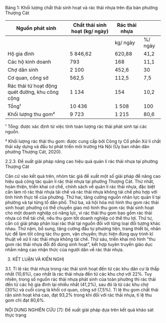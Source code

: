 Bảng 1: Khối lượng chất thải sinh hoạt và rác thải nhựa trên địa bàn phường Thượng Cát

| Nguồn phát sinh | Chất thải sinh hoạt (kg/ ngày) | Rác thải nhựa |  |
|-----------------|--------------------------------|---------------|------------|
|                 |                                | kg/ ngày     | %/ ngày    |
| Hộ gia đình     | 5 846,62                       | 620,88       | 41,2       |
| Các hộ kinh doanh | 793                          | 168          | 11,1       |
| Chợ dân sinh    | 2 100                          | 452,6        | 30         |
| Cơ quan, công sở | 562,5                         | 112,5        | 7,5        |
| Rác thải từ hoạt động quét đường, khu công cộng | 1 134         | 154        | 10,2       |
| Tổng¹           | 10 436                         | 1 508        | 100        |
| Khối lượng thu gom² | 9 723                      | 1 215        | 80,6       |

¹ Tổng: được xác định từ việc tính toán lượng rác thải phát sinh tại các nguồn.

² Khối lượng rác thải thu gom: được cung cấp bởi Công ty Cổ phần Xử lí chất thải xây dựng và đầu tư phát triển môi trường Hà Nội (Ủy ban nhân dân phường Thượng Cát, 2020).

2.2.3. Đề xuất giải pháp nâng cao hiệu quả quản lí rác thải nhựa tại phường Thượng Cát

Căn cứ vào kết quả trên, nhóm tác giả đề xuất một số giải pháp để nâng cao hiệu quả công tác quản lí rác thải nhựa tại phường Thượng Cát. Thứ nhất, hoàn thiện, triển khai cơ chế, chính sách về quản lí rác thải nhựa, đặc biệt cần làm rõ rác thải nhựa tái chế và rác thải nhựa không tái chế phù hợp với tình hình thực tế của phường. Thứ hai, tăng cường nguồn nhân lực quản lí tại phường và tại từng tổ dân phố. Thứ ba, xã hội hóa mô hình thu gom rác thải sinh hoạt: phường có thể chuyển giao mô hình thu gom rác thải sinh hoạt cho một doanh nghiệp có năng lực, vì rác thải thu gom bao gồm rác thải nhựa có thể tái chế, nếu thu gom tốt doanh nghiệp có thể thu lợi. Thứ tư, cần có giải pháp phân loại rác thải tại nguồn đối với từng loại đối tượng khác nhau. Thứ năm, bổ sung, tăng cường đầu tư phương tiện, trang thiết bị, nhân lực để làm tốt công tác thu gom, vận chuyển; thực hiện đúng quy trình kĩ thuật về xử lí rác thải nhựa không tái chế. Thứ sáu, triển khai mô hình "thu gom rác thải nhựa đổi đồ dùng sinh hoạt", kết hợp tuyên truyền giáo dục nhằm nâng cao nhận thức của người dân về rác thải nhựa.

3. KẾT LUẬN VÀ KIẾN NGHỊ

3.1. Tỉ lệ rác thải nhựa trong rác thải sinh hoạt đến từ các khu dân cư là thấp nhất (10,6%), cao nhất là rác thải nhựa đến từ các khu chợ với 22%. Tuy nhiên, trong số nguồn rác thải nhựa phát sinh của toàn phường thì rác thải đến từ các hộ gia đình lại nhiều nhất (41,2%), sau đó là từ các khu chợ (30%) và cuối cùng là khối cơ quan, công sở (7,5%). Tỉ lệ thu gom chất thải rắn sinh hoạt khá cao, đạt 93,2% trong khi đối với rác thải nhựa, tỉ lệ thu gom chỉ đạt 80,6%.

NỘI DUNG NGHIÊN CỨU
[7]: Đề xuất giải pháp dựa trên kết quả khảo sát thực trạng